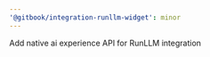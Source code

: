 ```yaml
---
'@gitbook/integration-runllm-widget': minor
---
```


Add native ai experience API for RunLLM integration
